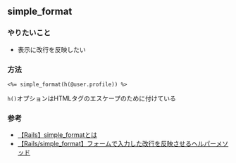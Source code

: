 ## simple_format
### やりたいこと
- 表示に改行を反映したい  


### 方法
```
<%= simple_format(h(@user.profile)) %>
```  
`h()`オプションはHTMLタグのエスケープのために付けている

### 参考
- [【Rails】simple_formatとは](https://qiita.com/mmaumtjgj/items/1b672f3accd37387b2f3)
- [【Rails/simple_format】フォームで入力した改行を反映させるヘルパーメソッド](https://qiita.com/saitok7/items/5754aea53ec79a413cd7)
